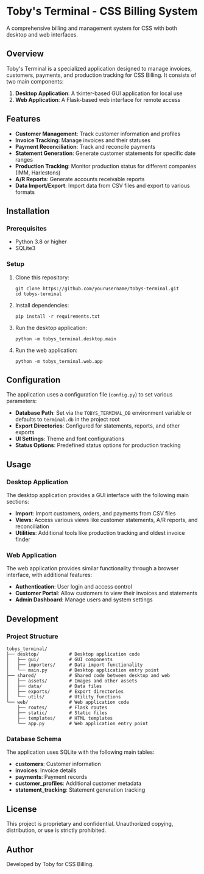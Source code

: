 # Toby's Terminal - CSS Billing System

A comprehensive billing and management system for CSS with both desktop and web interfaces.

## Overview

Toby's Terminal is a specialized application designed to manage invoices, customers, payments, and production tracking for CSS Billing. It consists of two main components:

1. **Desktop Application**: A tkinter-based GUI application for local use
2. **Web Application**: A Flask-based web interface for remote access

## Features

- **Customer Management**: Track customer information and profiles
- **Invoice Tracking**: Manage invoices and their statuses
- **Payment Reconciliation**: Track and reconcile payments
- **Statement Generation**: Generate customer statements for specific date ranges
- **Production Tracking**: Monitor production status for different companies (IMM, Harlestons)
- **A/R Reports**: Generate accounts receivable reports
- **Data Import/Export**: Import data from CSV files and export to various formats

## Installation

### Prerequisites

- Python 3.8 or higher
- SQLite3

### Setup

1. Clone this repository:
   ```
   git clone https://github.com/yourusername/tobys-terminal.git
   cd tobys-terminal
   ```

2. Install dependencies:
   ```
   pip install -r requirements.txt
   ```

3. Run the desktop application:
   ```
   python -m tobys_terminal.desktop.main
   ```

4. Run the web application:
   ```
   python -m tobys_terminal.web.app
   ```

## Configuration

The application uses a configuration file (`config.py`) to set various parameters:

- **Database Path**: Set via the `TOBYS_TERMINAL_DB` environment variable or defaults to `terminal.db` in the project root
- **Export Directories**: Configured for statements, reports, and other exports
- **UI Settings**: Theme and font configurations
- **Status Options**: Predefined status options for production tracking

## Usage

### Desktop Application

The desktop application provides a GUI interface with the following main sections:

- **Import**: Import customers, orders, and payments from CSV files
- **Views**: Access various views like customer statements, A/R reports, and reconciliation
- **Utilities**: Additional tools like production tracking and oldest invoice finder

### Web Application

The web application provides similar functionality through a browser interface, with additional features:

- **Authentication**: User login and access control
- **Customer Portal**: Allow customers to view their invoices and statements
- **Admin Dashboard**: Manage users and system settings

## Development

### Project Structure

```
tobys_terminal/
├── desktop/           # Desktop application code
│   ├── gui/           # GUI components
│   ├── importers/     # Data import functionality
│   └── main.py        # Desktop application entry point
├── shared/            # Shared code between desktop and web
│   ├── assets/        # Images and other assets
│   ├── data/          # Data files
│   ├── exports/       # Export directories
│   └── utils/         # Utility functions
└── web/               # Web application code
    ├── routes/        # Flask routes
    ├── static/        # Static files
    ├── templates/     # HTML templates
    └── app.py         # Web application entry point
```

### Database Schema

The application uses SQLite with the following main tables:

- **customers**: Customer information
- **invoices**: Invoice details
- **payments**: Payment records
- **customer_profiles**: Additional customer metadata
- **statement_tracking**: Statement generation tracking

## License

This project is proprietary and confidential. Unauthorized copying, distribution, or use is strictly prohibited.

## Author

Developed by Toby for CSS Billing.